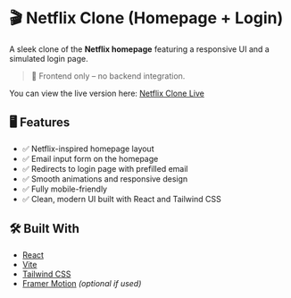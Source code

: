 # 🎬 Netflix Clone (Homepage + Login)

A sleek clone of the **Netflix homepage** featuring a responsive UI and a simulated login page.

> 🔴 Frontend only – no backend integration.

You can view the live version here: [Netflix Clone Live](https://moviex-login-ui-demo.netlify.app/)

## 🖥️ Features

- ✅ Netflix-inspired homepage layout
- ✅ Email input form on the homepage
- ✅ Redirects to login page with prefilled email
- ✅ Smooth animations and responsive design
- ✅ Fully mobile-friendly
- ✅ Clean, modern UI built with React and Tailwind CSS

## 🛠️ Built With

- [React](https://reactjs.org/)
- [Vite](https://vitejs.dev/)
- [Tailwind CSS](https://tailwindcss.com/)
- [Framer Motion](https://www.framer.com/motion/) *(optional if used)*
